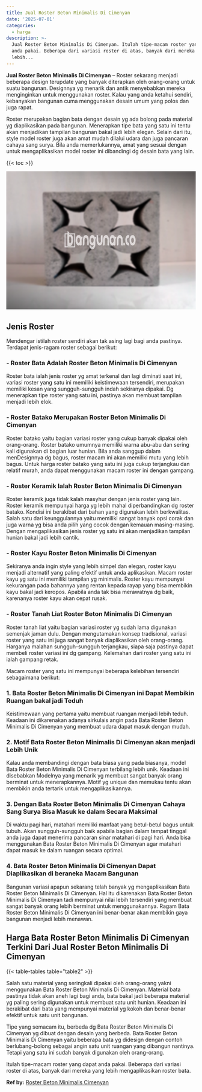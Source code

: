 ```yaml
---
title: Jual Roster Beton Minimalis Di Cimenyan
date: '2025-07-01'
categories:
  - harga
description: >-
  Jual Roster Beton Minimalis Di Cimenyan. Itulah tipe-macam roster yang dapat
  anda pakai. Beberapa dari variasi roster di atas, banyak dari mereka yang
  lebih...
---
```


**Jual Roster Beton Minimalis Di Cimenyan** – Roster sekarang menjadi beberapa design terupdate yang banyak diterapkan oleh orang-orang untuk suatu bangunan. Designnya yg menarik dan antik menyebabkan mereka menginginkan untuk menggunakan roster. Kalau yang anda ketahui sendiri, kebanyakan bangunan cuma menggunakan desain umum yang polos dan juga rapat.

Roster merupakan bagian bata dengan desain yg ada bolong pada material yg diaplikasikan pada bangunan. Menerapkan tipe bata yang satu ini tentu akan menjadikan tampilan bangunan bakal jadi lebih elegan. Selain dari itu, style model roster juga akan amat mudah dilalui udara dan juga pancaran cahaya sang surya. Bila anda memerlukannya, amat yang sesuai dengan untuk mengaplikasikan model roster ini dibandingi dg desain bata yang lain.

{{< toc >}}

![Jual Roster Beton Minimalis Di Cimenyan](/images/bata-roster-minimalis-22.png)

## Jenis Roster

Mendengar istilah roster sendiri akan tak asing lagi bagi anda pastinya. Terdapat jenis-ragam roster sebagai berikut:

### \- Roster Bata Adalah Roster Beton Minimalis Di Cimenyan

Roster bata ialah jenis roster yg amat terkenal dan lagi diminati saat ini, variasi roster yang satu ini memiliki keistimewaan tersendiri, merupakan memiliki kesan yang sungguh-sungguh indah sekiranya dipakai. Dg menerapkan tipe roster yang satu ini, pastinya akan membuat tampilan menjadi lebih elok.

### \- Roster Batako Merupakan Roster Beton Minimalis Di Cimenyan

Roster batako yaitu bagian variasi roster yang cukup banyak dipakai oleh orang-orang. Roster batako umumnya memiliki warna abu-abu dan sering kali digunakan di bagian luar hunian. Bila anda sanggup dalam menDesignnya dg bagus, roster macam ini akan memiliki mutu yang lebih bagus. Untuk harga roster batako yang satu ini juga cukup terjangkau dan relatif murah, anda dapat menggunakan macam roster ini dengan gampang.

### \- Roster Keramik Ialah Roster Beton Minimalis Di Cimenyan

Roster keramik juga tidak kalah masyhur dengan jenis roster yang lain. Roster keramik mempunyai harga yg lebih mahal diperbandingkan dg roster batako. Kondisi ini berakibat dari bahan yang digunakan lebih berkwalitas. Salah satu dari keunggulannya yaitu memiliki sangat banyak opsi corak dan juga warna yg bisa anda pilih yang cocok dengan kemauan masing-masing. Dengan mengaplikasikan jenis roster yg satu ini akan menjadikan tampilan hunian bakal jadi lebih cantik.

### \- Roster Kayu Roster Beton Minimalis Di Cimenyan

Sekiranya anda ingin style yang lebih simpel dan elegan, roster kayu menjadi alternatif yang paling efektif untuk anda aplikasikan. Macam roster kayu yg satu ini memiliki tampilan yg minimalis. Roster kayu mempunyai kekurangan pada bahannya yang rentan kepada rayap yang bisa membikin kayu bakal jadi keropos. Apabila anda tak bisa merawatnya dg baik, karenanya roster kayu akan cepat rusak.

### \- Roster Tanah Liat Roster Beton Minimalis Di Cimenyan

Roster tanah liat yaitu bagian variasi roster yg sudah lama digunakan semenjak jaman dulu. Dengan mengutamakan konsep tradisional, variasi roster yang satu ini juga sangat banyak diaplikasikan oleh orang-orang. Harganya malahan sungguh-sungguh terjangkau, siapa saja pastinya dapat membeli roster variasi ini dg gampang. Kelemahan dari roster yang satu ini ialah gampang retak.

Macam roster yang satu ini mempunyai beberapa kelebihan tersendiri sebagaimana berikut:

### 1\. Bata Roster Beton Minimalis Di Cimenyan ini Dapat Membikin Ruangan bakal jadi Teduh

Keistimewaan yang pertama yaitu membuat ruangan menjadi lebih teduh. Keadaan ini dikarenakan adanya sirkulais angin pada Bata Roster Beton Minimalis Di Cimenyan yang membuat udara dapat masuk dengan mudah.

### 2\. Motif Bata Roster Beton Minimalis Di Cimenyan akan menjadi Lebih Unik

Kalau anda membandingi dengan bata biasa yang pada biasanya, model Bata Roster Beton Minimalis Di Cimenyan terbilang lebih unik. Keadaan ini disebabkan Modelnya yang menarik yg membuat sangat banyak orang berminat untuk menerapkannya. Motif yg unique dan memukau tentu akan membikin anda tertarik untuk mengaplikasikannya.

### 3\. Dengan Bata Roster Beton Minimalis Di Cimenyan Cahaya Sang Surya Bisa Masuk ke dalam Secara Maksimal

Di waktu pagi hari, matahari memiliki manfaat yang betul-betul bagus untuk tubuh. Akan sungguh-sungguh baik apabila bagian dalam tempat tinggal anda juga dapat menerima pancaran sinar matahari di pagi hari. Anda bisa menggunakan Bata Roster Beton Minimalis Di Cimenyan agar matahari dapat masuk ke dalam ruangan secara optimal.

### 4\. Bata Roster Beton Minimalis Di Cimenyan Dapat Diaplikasikan di beraneka Macam Bangunan

Bangunan variasi apapun sekarang telah banyak yg mengaplikasikan Bata Roster Beton Minimalis Di Cimenyan. Hal itu dikarenakan Bata Roster Beton Minimalis Di Cimenyan tadi mempunyai nilai lebih tersendiri yang membuat sangat banyak orang lebih berminat untuk menggunakannya. Ragam Bata Roster Beton Minimalis Di Cimenyan ini benar-benar akan membikin gaya bangunan menjadi lebih menawan.

## Harga Bata Roster Beton Minimalis Di Cimenyan Terkini Dari Jual Roster Beton Minimalis Di Cimenyan

{{< table-tables table="table2" >}}

Salah satu material yang seringkali dipakai oleh orang-orang yakni menggunakan Bata Roster Beton Minimalis Di Cimenyan. Material bata pastinya tidak akan aneh lagi bagi anda, bata bakal jadi beberapa material yg paling sering digunakan untuk membuat satu unit hunian. Keadaan ini berakibat dari bata yang mempunyai material yg kokoh dan benar-benar efektif untuk satu unit bangunan.

Tipe yang semacam itu, berbeda dg Bata Roster Beton Minimalis Di Cimenyan yg dibuat dengan desain yang berbeda. Bata Roster Beton Minimalis Di Cimenyan yaitu beberapa bata yg didesign dengan contoh berlubang-bolong sebagai angin satu unit ruangan yang dibangun nantinya. Tetapi yang satu ini sudah banyak digunakan oleh orang-orang.

Itulah tipe-macam roster yang dapat anda pakai. Beberapa dari variasi roster di atas, banyak dari mereka yang lebih mengaplikasikan roster bata.

**Ref by:** [Roster Beton Minimalis Cimenyan](https://id.wikipedia.org/wiki/Roster)
